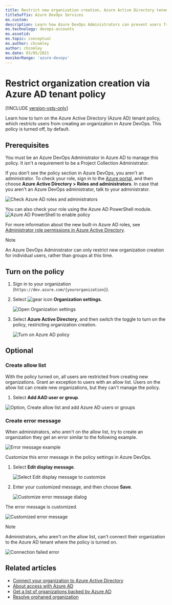 ```yaml
---
title: Restrict new organization creation, Azure Active Directory tenant policy
titleSuffix: Azure DevOps Services
ms.custom: 
description: Learn how Azure DevOps Administrators can prevent users from creating new organizations via the Azure Active Directory tenant policy.
ms.technology: devops-accounts
ms.assetid: 
ms.topic: conceptual
ms.author: chcomley
author: chcomley
ms.date: 03/05/2021
monikerRange: 'azure-devops'
---
```


# Restrict organization creation via Azure AD tenant policy

[!INCLUDE [version-vsts-only](../../includes/version-vsts-only.md)]

Learn how to turn on the Azure Active Directory (Azure AD) tenant policy, which restricts users from creating an organization in Azure DevOps. This policy is turned off, by default.

## Prerequisites

You must be an Azure DevOps Administrator in Azure AD to manage this policy. It isn't a requirement to be a Project Collection Administrator.

If you don't see the policy section in Azure DevOps, you aren't an administrator. To check your role, sign in to the [Azure portal](https://ms.portal.azure.com/#home), and then choose **Azure Active Directory > Roles and administrators**. In case that you aren't an Azure DevOps administrator, talk to your administrator.

![Check Azure AD roles and administrators](media/azure-ad-tenant-policy/azure-ad-roles-and-administrators.png)

You can also check your role using the Azure AD PowerShell module.
![Azure AD PowerShell to enable policy](media/azure-ad-tenant-policy/azure-ad-powershell.png)

For more information about the new built-in Azure AD roles, see [Administrator role permissions in Azure Active Directory](/azure/active-directory/users-groups-roles/directory-assign-admin-roles).

> [!NOTE]
> An Azure DevOps Administrator can only restrict new organization creation for individual users, rather than groups at this time. 

## Turn on the policy



1. Sign in to your organization (```https://dev.azure.com/{yourorganization}```).

2. Select ![gear icon](../../media/icons/gear-icon.png) **Organization settings**.

    ![Open Organization settings](../../media/settings/open-admin-settings-vert.png)
3. Select **Azure Active Directory**, and then switch the toggle to turn on the policy, restricting organization creation.
   
   ![Turn on Azure AD policy](media/azure-ad-tenant-policy/azure-ad-turn-policy-on.png)

## Optional

### Create allow list

With the policy turned on, all users are restricted from creating new organizations. Grant an exception to users with an allow list. Users on the allow list can create new organizations, but they can't manage the policy.

1. Select **Add AAD user or group**.

![Option, Create allow list and add Azure AD users or groups](media/azure-ad-tenant-policy/add-azure-ad-user-group.png)
 
### Create error message

When administrators, who aren't on the allow list, try to create an organization they get an error similar to the following example. 
 
![Error message example](media/azure-ad-tenant-policy/error-message.png)

Customize this error message in the policy settings in Azure DevOps.

1. Select **Edit display message**.

   ![Select Edit display message to customize](media/azure-ad-tenant-policy/edit-display-message.png)
2. Enter your customized message, and then choose **Save**.
   
   ![Customize error message dialog](media/azure-ad-tenant-policy/display-error-message-dialog.png)

The error message is customized.

![Customized error message](media/azure-ad-tenant-policy/error-message-example-ui.png)
 
> [!NOTE]
> Administrators, who aren't on the allow list, can't connect their organization to the Azure AD tenant where the policy is turned on.
>
> ![Connection failed error](media/azure-ad-tenant-policy/connection-failed-notification.png)

## Related articles

* [Connect your organization to Azure Active Directory](connect-organization-to-azure-ad.md)
* [About access with Azure AD](access-with-azure-ad.md)
* [Get a list of organizations backed by Azure AD](get-list-of-organizations-connected-to-azure-active-directory.md)
* [Resolve orphaned organization](resolve-orphaned-organization.md)
